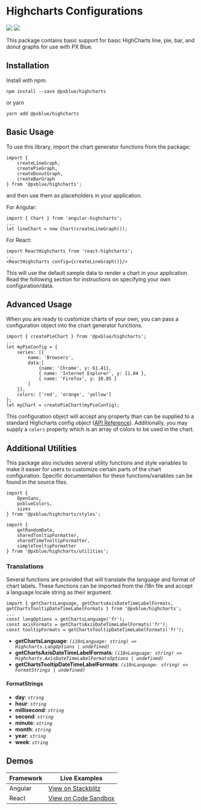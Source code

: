 # Highcharts Configurations
[![](https://img.shields.io/npm/v/@pxblue/highcharts.svg?label=@pxblue/highcharts&style=flat)](https://www.npmjs.com/package/@pxblue/highcharts)
[![](https://img.shields.io/circleci/project/github/pxblue/highcharts/master.svg?style=flat)](https://circleci.com/gh/pxblue/highcharts/tree/master)

This package contains basic support for basic HighCharts line, pie, bar, and donut graphs for use with PX Blue. 

## Installation
Install with npm:
```
npm install --save @pxblue/highcharts
```
or yarn
```
yarn add @pxblue/highcharts
```

## Basic Usage
To use this library, import the chart generator functions from the package:

```
import { 
    createLineGraph, 
    createPieGraph, 
    createDonutGraph, 
    createBarGraph 
} from '@pxblue/highcharts'; 
```

and then use them as placeholders in your application.

For Angular:
```
import { Chart } from 'angular-highcharts';
...
let lineChart = new Chart(createLineGraph());
```

For React:
```
import ReactHighcharts from 'react-highcharts';
...
<ReactHighcharts config={createLineGraph()}/>
```
This will use the default sample data to render a chart in your application. Read the following section for instructions on specifying your own configuration/data.

## Advanced Usage
When you are ready to customize charts of your own, you can pass a configuration object into the chart generator functions. 

```
import { createPieChart } from '@pxblue/highcharts';
...
let myPieConfig = {
    series: [{
        name: 'Browsers',
        data:[
            {name: 'Chrome', y: 61.41},
            { name: 'Internet Explorer', y: 11.84 }, 
            { name: 'Firefox', y: 10.85 }
        ]
    }],
    colors: ['red', 'orange', 'yellow']
};
let myChart = createPieChart(myPieConfig);
```
This configuration object will accept any property than can be supplied to a standard Highcharts config object ([API Reference](https://api.highcharts.com/highcharts/)). Additionally, you may supply a ```colors``` property which is an array of colors to be used in the chart.


## Additional Utilities
This package also includes several utility functions and style variables to make it easier for users to customize certain parts of the chart configuration. Specific documentation for these functions/variables can be found in the source files.

```
import {
    OpenSans,       
    pxblueColors,
    sizes
} from '@pxblue/highcharts/styles';

import {
    getRandomData,       
    sharedTooltipFormatter,
    sharedTimeTooltipFormatter,
    simpleTooltipFormatter
} from '@pxblue/highcharts/utilities';
```

### Translations

Several functions are provided that will translate the language and format of chart labels. These functions can be imported from the i18n file and accept a language locale string as their argument.

```tsx
import { getChartsLanguage, getChartsAxisDateTimeLabelFormats, getChartsTooltipDateTimeLabelFormats } from '@pxblue/highcharts';
...
const langOptions = getChartsLanguage('fr');
const axisFormats = getChartsAxisDateTimeLabelFormats('fr');
const tooltipFormats = getChartsTooltipDateTimeLabelFormats('fr');
```

-   **getChartsLanguage**: _`(i18nLanguage: string) => Highcharts.LangOptions | undefined)`_
-   **getChartsAxisDateTimeLabelFormats**: _`(i18nLanguage: string) => Highcharts.AxisDateTimeLabelFormatsOptions | undefined)`_
-   **getChartsTooltipDateTimeLabelFormats**: _`(i18nLanguage: string) => FormatStrings | undefined)`_

#### FormatStrings
-   **day**: _`string`_
-   **hour**: _`string`_
-   **millisecond**: _`string`_
-   **second**: _`string`_
-   **minute**: _`string`_
-   **month**: _`string`_
-   **year**: _`string`_
-   **week**: _`string`_

## Demos
| Framework | Live Examples                                                                                    |
|-----------|--------------------------------------------------------------------------------------------------|
| Angular   | [View on Stackblitz](https://stackblitz.com/github/pxblue/highcharts/tree/master/angular-demo)   |
| React     | [View on Code Sandbox](https://codesandbox.io/s/github/pxblue/highcharts/tree/master/react-demo) |